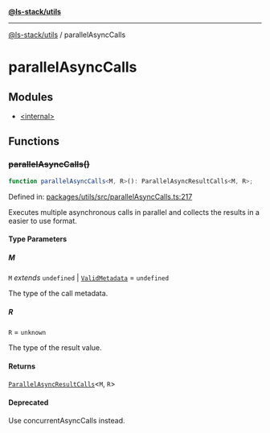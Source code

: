 [**@ls-stack/utils**](../README.md)

***

[@ls-stack/utils](../modules.md) / parallelAsyncCalls

# parallelAsyncCalls

## Modules

- [\<internal\>](-internal-.md)

## Functions

### ~~parallelAsyncCalls()~~

```ts
function parallelAsyncCalls<M, R>(): ParallelAsyncResultCalls<M, R>;
```

Defined in: [packages/utils/src/parallelAsyncCalls.ts:217](https://github.com/lucasols/utils/blob/main/packages/utils/src/parallelAsyncCalls.ts#L217)

Executes multiple asynchronous calls in parallel and collects the results in a easier to use format.

#### Type Parameters

##### M

`M` *extends* `undefined` \| [`ValidMetadata`](-internal-.md#validmetadata) = `undefined`

The type of the call metadata.

##### R

`R` = `unknown`

The type of the result value.

#### Returns

[`ParallelAsyncResultCalls`](-internal-.md#parallelasyncresultcalls)\<`M`, `R`\>

#### Deprecated

Use concurrentAsyncCalls instead.
